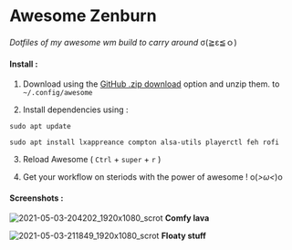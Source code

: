 # Awesome Zenburn
_Dotfiles of my awesome wm build to carry around_ σ(≧ε≦ｏ)
#### Install :

1. Download using the [GitHub .zip download](https://github.com/Abhimanyu8/My-Awesome-Config/archive/refs/heads/main.zip) option and unzip them.
to `~/.config/awesome`

2. Install dependencies using :

`sudo apt update`

`sudo apt install lxappreance compton alsa-utils playerctl feh rofi`

3. Reload Awesome ( `Ctrl` + `super` + `r` )

4. Get your workflow on steriods with the power of awesome ! o(*>ω<*)o

#### Screenshots :

![2021-05-03-204202_1920x1080_scrot](https://user-images.githubusercontent.com/54982599/116894999-55191380-ac50-11eb-8b0b-e575af6a9430.png)
__Comfy lava__


![2021-05-03-211849_1920x1080_scrot](https://user-images.githubusercontent.com/54982599/116899581-5ac52800-ac55-11eb-86d1-3e45083e78ae.png)
__Floaty stuff__



